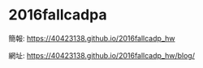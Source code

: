 # 2016fallcadpa

簡報: https://40423138.github.io/2016fallcadp_hw

網址: https://40423138.github.io/2016fallcadp_hw/blog/
